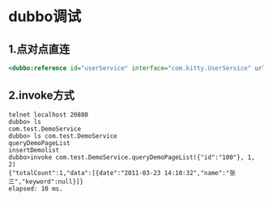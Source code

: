 # dubbo调试

## 1.点对点直连
```xml
<dubbo:reference id="userService" interface="com.kitty.UserService" url="dubbo://127.0.0.1:21000"  check="false"/>
```
    
## 2.invoke方式
```shell
telnet localhost 20880
dubbo> ls
com.test.DemoService
dubbo> ls com.test.DemoService
queryDemoPageList
insertDemolist
dubbo>invoke com.test.DemoService.queryDemoPageList({"id":"100"}, 1, 2)
{"totalCount":1,"data":[{date":"2011-03-23 14:10:32","name":"张三","keyword":null}]}
elapsed: 10 ms.
```

        